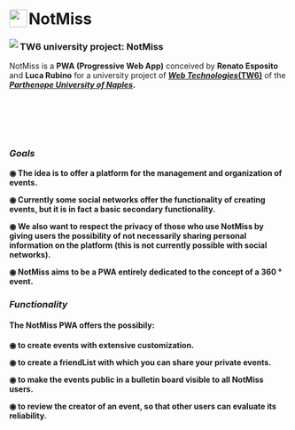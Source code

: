 <h1><img align="left" width="32" height="32" src="../main/IMG/logo/logo512.png" >NotMiss</h1>

<img align="left" src="../main/IMG/logo/logoNotMiss256.png" > <h3>TW6 university project: NotMiss</h3>
NotMiss is a <strong>PWA (Progressive Web App)</strong> conceived by <b>Renato Esposito</b> and <b>Luca Rubino</b> for a university project of <a href="https://www.uniparthenope.it/ugov/degreecourse/43358"><i><b>Web Technologies</i>(TW6)</b></a> of the <b><i><a href="https://www.uniparthenope.it/">Parthenope University of Naples</a></i><b>.

<br><br><br><br>

<h3><i>Goals</i></h3>

◉ The idea is to offer a platform for the management and organization of events.

◉ Currently some social networks offer the functionality of creating events, but it is in fact a basic secondary functionality.

◉ We also want to respect the privacy of those who use NotMiss by giving users the possibility of not necessarily sharing personal information on the platform (this is not currently possible with social networks).

◉ NotMiss aims to be a PWA entirely dedicated to the concept of a 360 ° event.


<h3><i>Functionality</i></h3>

<h4>The NotMiss PWA offers the possibily:</h4>

◉ to create events with extensive customization.

◉ to create a friendList with which you can share your private events.

◉ to make the events public in a bulletin board visible to all NotMiss users.

◉ to review the creator of an event, so that other users can evaluate its reliability.
